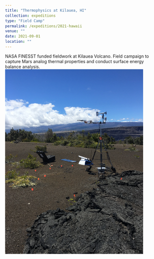 ```yaml
---
title: "Thermophysics at Kilauea, HI"
collection: expeditions
type: "Field Camp"
permalink: /expeditions/2021-hawaii
venue: ""
date: 2021-09-01
location: ""
---
```


NASA FINESST funded fieldwork at Kilauea Volcano. Field campaign to capture Mars analog thermal properties and conduct surface energy balance analysis.
<br/><img src='/images/img_3648-1.png' width='450'/><br/>

